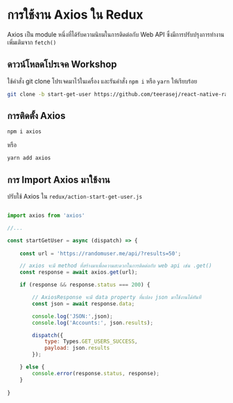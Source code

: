 
# การใช้งาน Axios ใน Redux

Axios เป็น module หนึ่งที่ได้รับความนิยมในการติดต่อกับ Web API ซึ่งมีการปรับปรุงการทำงานเพิ่มเติมจาก `fetch()`

## ดาวน์โหลดโปรเจค Workshop 

ใช้คำสั่ง git clone โปรเจคมาไว้ในเครื่อง และรันคำสั่ง `npm i` หรือ `yarn` ให้เรียบร้อย

```bash
git clone -b start-get-user https://github.com/teerasej/react-native-random-user-contact
```


## การติดตั้ง Axios

```bash
npm i axios
```
หรือ
```bash
yarn add axios
```

## การ Import Axios มาใช้งาน


ปรับใช้ Axios ใน `redux/action-start-get-user.js`


```js

import axios from 'axios'

//...

const startGetUser = async (dispatch) => {
    
    const url = 'https://randomuser.me/api/?results=50';

    // axios จะมี method ที่สร้างมาเพื่อความสะดวกในการติดต่อกับ web api เช่น .get()
    const response = await axios.get(url);

    if (response && response.status === 200) {

        // AxiosResponse จะมี data property ที่แปลง json มาใช้งานได้ทันที 
        const json = await response.data;

        console.log('JSON:',json);
        console.log('Accounts:', json.results);

        dispatch({
            type: Types.GET_USERS_SUCCESS,
            payload: json.results
        });

    } else {
        console.error(response.status, response);
    }
    
}
```